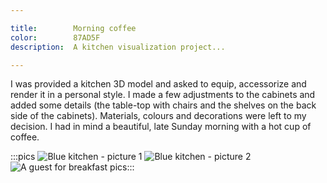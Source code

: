 ```yaml
---

title:        Morning coffee
color:        87AD5F
description:  A kitchen visualization project...

---
```

I was provided a kitchen 3D model and asked to equip, accessorize and render it in a personal style. I made a few adjustments to the cabinets and added some details (the table-top with chairs and the shelves on the back side of the cabinets). Materials, colours and decorations were left to my decision. I had in mind a beautiful, late Sunday morning with a hot cup of coffee.

:::pics
![Blue kitchen - picture 1](jpg)
![Blue kitchen - picture 2](jpg)
![A guest for breakfast](jpg)
pics:::
